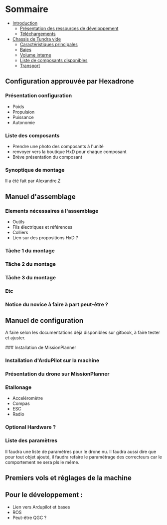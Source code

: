 # Sommaire
* [Introduction](Introduction.md)
    * [Présentation des ressources de développement](./Introduction.md#Présentation-des-ressources-de-développement)
    * [Téléchargements](./Introduction.md#Téléchargements)
* [Chassis de Tundra vide](Chassis_Tundra_vide.md)
    * [Caractéristiques principales](./Chassis_Tundra_vide.md#Caractéristiques-principales)
    * [Baies](./Chassis_Tundra_vide.md#Baies)
    * [Volume interne](./Chassis_Tundra_vide.md#Volume-interne)
    * [Liste de composants disponibles](./Chassis_Tundra_vide.md#Liste-de-composants-disponibles)
    * [Transport](./Chassis_Tundra_vide.md# Transport)



## Configuration approuvée par Hexadrone

### Présentation configuration

* Poids
* Propulsion
* Puissance
* Autonomie

### Liste des composants

* Prendre une photo des composants à l'unité
* renvoyer vers la boutique HxD pour chaque composant
* Brève présentation du composant

### Synoptique de montage

Il a été fait par Alexandre.Z

## Manuel d'assemblage

### Elements nécessaires à l'assemblage

* Outils
* Fils électriques et références
* Colliers 
* Lien sur des propositions HxD ?

### Tâche 1 du montage

### Tâche 2 du montage

### Tâche 3 du montage

### Etc

### Notice du novice à faire à part peut-être ?

## Manuel de configuration

A faire selon les documentations déjà disponibles sur gitbook, à faire tester et ajuster.

### Installation de MissionPlanner

### Installation d'ArduPilot sur la machine

### Présentation du drone sur MissionPlanner

### Etallonage

* Acceléromètre
* Compas
* ESC
* Radio

### Optional Hardware ?

### Liste des paramètres

Il faudra une liste de paramètres pour le drone nu. Il faudra aussi dire que pour tout objet ajouté, il faudra refaire le paramètrage des correcteurs car le comportement ne sera pls le même.

## Premiers vols et réglages de la machine

## Pour le développement :

* Lien vers Ardupilot et bases
* ROS
* Peut-être QGC ?